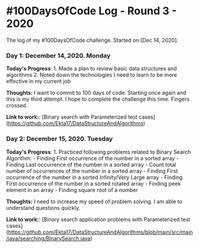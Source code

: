# #100DaysOfCode Log - Round 3 - 2020

The log of my #100DaysOfCode challenge. Started on [Dec 14, 2020].

### Day 1: December 14, 2020. Monday

**Today's Progress**: 
	1. Made a plan to review basic data structures and algorithms
	2. Noted down the technologies I need to learn to be more effective in my current job

**Thoughts:** I want to commit to 100 days of code. Starting once again and this is my third attempt. I hope to complete the challenge this time. Fingers crossed.  

**Link to work:**: 
	[Binary search with Parameterized test cases] (https://github.com/Ekta17/DataStructureAndAlgorithms)
	
	
### Day 2: December 15, 2020. Tuesday

**Today's Progress**: 
	1. Practiced following problems related to Binary Search Algorithm:
	    - Finding First occurrence of the number in a sorted array
	    - Finding Last occurrence of the number in a sorted array
	    - Count total number of occurrences of the number in a sorted array
	    - Finding First occurrence of the number in a sorted Infinity/Very Large array
	    - Finding First occurrence of the number in a sorted rotated array
	    - Finding peek element in an array
	    - Finding square root of a number
	    

**Thoughts:** I need to increase my speed of problem solving. I am able to understand questions quickly.   

**Link to work:**: 
	[Binary search application problems with Parameterized test cases] (https://github.com/Ekta17/DataStructureAndAlgorithms/blob/main/src/main/java/searching/BinarySearch.java)

    	
